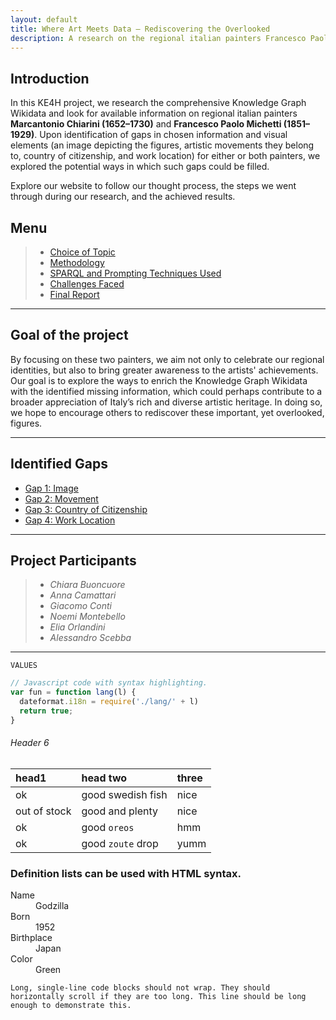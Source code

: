 ```yaml
---
layout: default
title: Where Art Meets Data – Rediscovering the Overlooked
description: A research on the regional italian painters Francesco Paolo Michetti and Marcantonio Chiarini
---
```


## Introduction
In this KE4H project, we research the comprehensive Knowledge Graph Wikidata and look for available information on regional italian painters **Marcantonio Chiarini (1652–1730)** and **Francesco Paolo Michetti (1851–1929)**. Upon identification of gaps in chosen information and visual elements (an image depicting the figures, artistic movements they belong to, country of citizenship, and work location) for either or both painters, we explored the potential ways in which such gaps could be filled.

Explore our website to follow our thought process, the steps we went through during our research, and the achieved results.

## Menu
> * [Choice of Topic](./topic.html)
> * [Methodology](./methodology.html)
> * [SPARQL and Prompting Techniques Used](./sparql.html)
> * [Challenges Faced](./challenges.html)
> * [Final Report](./final-report.html)

***

## Goal of the project
By focusing on these two painters, we aim not only to celebrate our regional identities, but also to bring greater awareness to the artists' achievements. Our goal is to explore the ways to enrich the Knowledge Graph Wikidata with the identified missing information, which could perhaps contribute to a broader appreciation of Italy’s rich and diverse artistic heritage. In doing so, we hope to encourage others to rediscover these important, yet overlooked, figures.

***

## Identified Gaps 
* [Gap 1: Image](./gap1.html)
* [Gap 2: Movement](./gap2.html)
* [Gap 3: Country of Citizenship](./gap3.html)
* [Gap 4: Work Location](./gap4.html)

***

## Project Participants 
> * *Chiara Buoncuore*
> * *Anna Camattari*
> * *Giacomo Conti*
> * *Noemi Montebello*
> * *Elia Orlandini*
> * *Alessandro Scebba*

***

<code class="language-plaintext highlighter-rouge">VALUES</code>
```js
// Javascript code with syntax highlighting.
var fun = function lang(l) {
  dateformat.i18n = require('./lang/' + l)
  return true;
}
```

###### Header 6

| head1        | head two          | three |
|:-------------|:------------------|:------|
| ok           | good swedish fish | nice  |
| out of stock | good and plenty   | nice  |
| ok           | good `oreos`      | hmm   |
| ok           | good `zoute` drop | yumm  |

### Definition lists can be used with HTML syntax.

<dl>
<dt>Name</dt>
<dd>Godzilla</dd>
<dt>Born</dt>
<dd>1952</dd>
<dt>Birthplace</dt>
<dd>Japan</dd>
<dt>Color</dt>
<dd>Green</dd>
</dl>

```
Long, single-line code blocks should not wrap. They should horizontally scroll if they are too long. This line should be long enough to demonstrate this.
```
